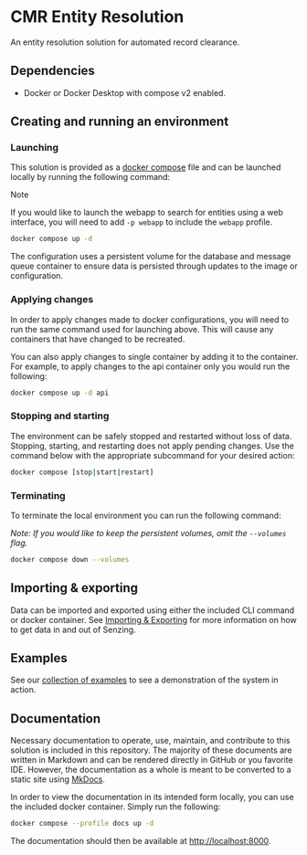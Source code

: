 # CMR Entity Resolution

An entity resolution solution for automated record clearance.

## Dependencies

- Docker or Docker Desktop with compose v2 enabled.

## Creating and running an environment

### Launching

This solution is provided as a [docker compose][docker-compose] file and can be
launched locally by running the following command:

> [!NOTE]
> If you would like to launch the webapp to search for entities using a web
> interface, you will need to add `-p webapp` to include the `webapp` profile.

```bash
docker compose up -d
```

The configuration uses a persistent volume for the database and message queue
container to ensure data is persisted through updates to the image or
configuration.

### Applying changes

In order to apply changes made to docker configurations, you will need to run the
same command used for launching above. This will cause any containers that have
changed to be recreated.

You can also apply changes to single container by adding it to the container.
For example, to apply changes to the api container only you would run the
following:

```bash
docker compose up -d api
```

### Stopping and starting

The environment can be safely stopped and restarted without loss of data.
Stopping, starting, and restarting does not apply pending changes. Use the
command below with the appropriate subcommand for your desired action:

```bash
docker compose [stop|start|restart]
```

### Terminating

To terminate the local environment you can run the following command:

*Note: If you would like to keep the persistent volumes, omit the `--volumes`
flag.*

```bash
docker compose down --volumes
```

## Importing & exporting

Data can be imported and exported using either the included CLI command or
docker container. See [Importing & Exporting][import-export] for more
information on how to get data in and out of Senzing.

## Examples

See our [collection of examples][examples] to see a demonstration of the system
in action.

## Documentation

Necessary documentation to operate, use, maintain, and contribute to this
solution is included in this repository. The majority of these documents are
written in Markdown and can be rendered directly in GitHub or you favorite IDE.
However, the documentation as a whole is meant to be converted to a static site
using [MkDocs].

In order to view the documentation in its intended form locally, you can use the
included docker container. Simply run the following:

```bash
docker compose --profile docs up -d
```

The documentation should then be available at <http://localhost:8000>.

[docker-compose]: https://docs.docker.com/compose/
[entity-spec]: https://senzing.zendesk.com/hc/en-us/articles/231925448-Generic-Entity-Specification-Data-Mapping
[examples]: docs/examples.md
[mkdocs]: https://www.mkdocs.org/
[import-export]: docs/importing-exporting.md
